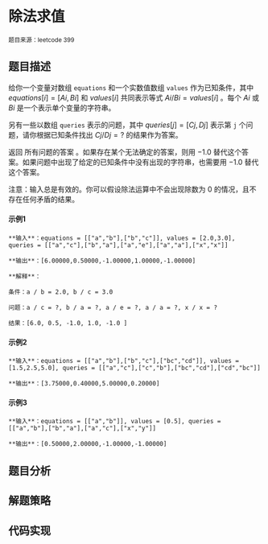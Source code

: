 # 除法求值
<small>题目来源：leetcode 399</small>

## 题目描述
给你一个变量对数组 `equations` 和一个实数值数组 `values` 作为已知条件，其中 $equations[i] = [Ai, Bi]$ 和 $values[i]$ 共同表示等式 $Ai / Bi = values[i]$ 。每个 $Ai$ 或 $Bi$ 是一个表示单个变量的字符串。

另有一些以数组 `queries` 表示的问题，其中 $queries[j] = [Cj, Dj]$ 表示第 `j` 个问题，请你根据已知条件找出 $Cj / Dj = ?$ 的结果作为答案。

返回 所有问题的答案 。如果存在某个无法确定的答案，则用 $-1.0$ 替代这个答案。如果问题中出现了给定的已知条件中没有出现的字符串，也需要用 $-1.0$ 替代这个答案。

注意：输入总是有效的。你可以假设除法运算中不会出现除数为 $0$ 的情况，且不存在任何矛盾的结果。

#### 示例1
```
**输入**：equations = [["a","b"],["b","c"]], values = [2.0,3.0], queries = [["a","c"],["b","a"],["a","e"],["a","a"],["x","x"]]

**输出**：[6.00000,0.50000,-1.00000,1.00000,-1.00000]

**解释**：

条件：a / b = 2.0, b / c = 3.0

问题：a / c = ?, b / a = ?, a / e = ?, a / a = ?, x / x = ?

结果：[6.0, 0.5, -1.0, 1.0, -1.0 ]
```
#### 示例2
```
**输入**：equations = [["a","b"],["b","c"],["bc","cd"]], values = [1.5,2.5,5.0], queries = [["a","c"],["c","b"],["bc","cd"],["cd","bc"]]

**输出**：[3.75000,0.40000,5.00000,0.20000]
```
#### 示例3
```
**输入**：equations = [["a","b"]], values = [0.5], queries = [["a","b"],["b","a"],["a","c"],["x","y"]]

**输出**：[0.50000,2.00000,-1.00000,-1.00000]
```
## 题目分析

## 解题策略

## 代码实现

